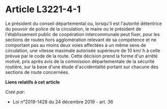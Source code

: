 # Article L3221-4-1

Le président du conseil départemental ou, lorsqu'il est l'autorité détentrice du pouvoir de police de la circulation, le
maire ou le président de l'établissement public de coopération intercommunale peut fixer, pour les sections de routes hors
agglomération relevant de sa compétence et ne comportant pas au moins deux voies affectées à un même sens de circulation, une
vitesse maximale autorisée supérieure de 10 km/ h à celle prévue par le code de la route. Cette décision prend la forme d'un
arrêté motivé, pris après avis de la commission départementale de la sécurité routière, sur la base d'une étude
d'accidentalité portant sur chacune des sections de route concernées.

**Liens relatifs à cet article**

_Créé par_:

  - Loi n°2019-1428 du 24 décembre 2019 - art. 36
